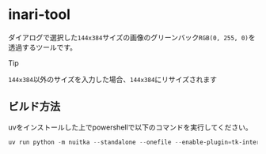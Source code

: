 # inari-tool

ダイアログで選択した`144x384`サイズの画像のグリーンバック`RGB(0, 255, 0)`を透過するツールです。

> [!TIP]
> `144x384`以外のサイズを入力した場合、`144x384`にリサイズされます

## ビルド方法

uvをインストールした上でpowershellで以下のコマンドを実行してください。

```powershell
uv run python -m nuitka --standalone --onefile --enable-plugin=tk-inter --windows-console-mode=disable main.py -o "inari-tool"
```
